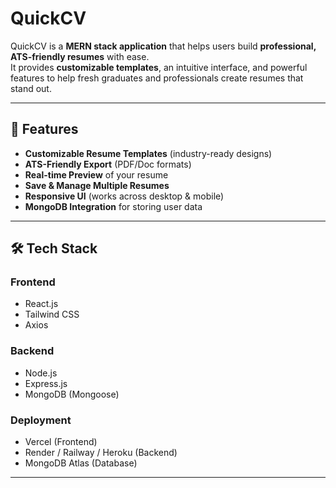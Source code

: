#  QuickCV

QuickCV is a **MERN stack application** that helps users build **professional, ATS-friendly resumes** with ease.  
It provides **customizable templates**, an intuitive interface, and powerful features to help fresh graduates and professionals create resumes that stand out.  

---

## 📌 Features
-  **Customizable Resume Templates** (industry-ready designs)
-  **ATS-Friendly Export** (PDF/Doc formats)
-  **Real-time Preview** of your resume
-  **Save & Manage Multiple Resumes**
-  **Responsive UI** (works across desktop & mobile)
-  **MongoDB Integration** for storing user data

---

## 🛠 Tech Stack
### Frontend
- React.js
- Tailwind CSS
- Axios

### Backend
- Node.js
- Express.js
- MongoDB (Mongoose)

### Deployment
- Vercel (Frontend)
- Render / Railway / Heroku (Backend)
- MongoDB Atlas (Database)

---



